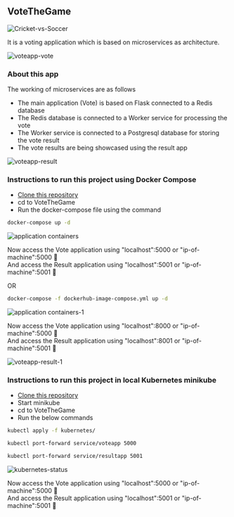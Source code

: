 ## VoteTheGame

![Cricket-vs-Soccer](https://user-images.githubusercontent.com/37767537/232277919-bd2644f9-422e-4be6-8ffc-c92155e33c95.jpg)

It is a voting application which is based on microservices as architecture.

![voteapp-vote](https://user-images.githubusercontent.com/37767537/232232535-f0495bca-4dde-4720-b1ae-345142040bbe.png)

### About this app

The working of microservices are as follows

- The main application (Vote) is based on Flask connected to a Redis database
- The Redis database is connected to a Worker service for processing the vote
- The Worker service is connected to a Postgresql database for storing the vote result
- The vote results are being showcased using the result app

![voteapp-result](https://user-images.githubusercontent.com/37767537/232237663-4927df8b-0ae6-4ee4-bb47-5ffe25a0ea31.png)

### Instructions to run this project using Docker Compose

- [Clone this repository](https://github.com/sumitNITS/VoteTheGame.git)
- cd to VoteTheGame
- Run the docker-compose file using the command 
```bash
docker-compose up -d
```

![application containers](https://user-images.githubusercontent.com/37767537/232276493-0e85b9d1-7a05-4399-9380-19d578f09cea.png)

Now access the Vote application using "localhost":5000 or "ip-of-machine":5000 🚀 </br>
And access the Result application using "localhost":5001 or "ip-of-machine":5001 🚀

OR

```bash
docker-compose -f dockerhub-image-compose.yml up -d
```

![application containers-1](https://user-images.githubusercontent.com/37767537/232276185-f725968d-705e-4b31-9dff-40e2f79d33d6.png)

Now access the Vote application using "localhost":8000 or "ip-of-machine":5000 🚀 </br>
And access the Result application using "localhost":8001 or "ip-of-machine":5001 🚀

![voteapp-result-1](https://user-images.githubusercontent.com/37767537/232276221-a5f77451-60c3-4e9f-8451-8a5cced43b24.png)

### Instructions to run this project in local Kubernetes minikube 

- [Clone this repository](https://github.com/sumitNITS/VoteTheGame.git)
- Start minikube 
- cd to VoteTheGame
- Run the below commands
```bash
kubectl apply -f kubernetes/
```
```bash
kubectl port-forward service/voteapp 5000
```
```bash
kubectl port-forward service/resultapp 5001
```

![kubernetes-status](https://user-images.githubusercontent.com/37767537/232277287-f2e29b5d-5f16-4fde-ae8c-08e6cb4fe174.png)


Now access the Vote application using "localhost":5000 or "ip-of-machine":5000 🚀 </br>
And access the Result application using "localhost":5001 or "ip-of-machine":5001 🚀